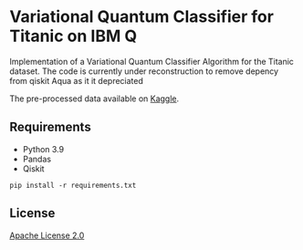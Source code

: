 # Variational Quantum Classifier for Titanic on IBM Q

Implementation of a Variational Quantum Classifier Algorithm for the Titanic dataset.
The code is currently under reconstruction to remove depency from qiskit Aqua as it it depreciated

The pre-processed data available on [Kaggle](https://www.kaggle.com/startupsci/titanic-data-science-solutions).

## Requirements
* Python 3.9
* Pandas
* Qiskit

```shell
pip install -r requirements.txt
```

## License
[Apache License 2.0](https://github.com/adelshb/Quantum-Machine-Learning-for-Titanic-on-IBM-Q/blob/master/LICENSE)